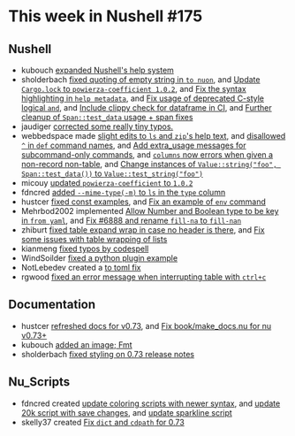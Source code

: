 # This week in Nushell #175


## Nushell

- kubouch [expanded Nushell's help system](https://github.com/nushell/nushell/pull/7611)
- sholderbach [fixed quoting of empty string in `to nuon`](https://github.com/nushell/nushell/pull/7632), and [Update `Cargo.lock` to `powierza-coefficient 1.0.2`](https://github.com/nushell/nushell/pull/7629), and [Fix the syntax highlighting in `help metadata`](https://github.com/nushell/nushell/pull/7628), and [Fix usage of deprecated C-style logical `and`](https://github.com/nushell/nushell/pull/7627), and [Include clippy check for dataframe in CI](https://github.com/nushell/nushell/pull/7596), and [Further cleanup of `Span::test_data` usage + span fixes](https://github.com/nushell/nushell/pull/7595)
- jaudiger [corrected some really tiny typos.](https://github.com/nushell/nushell/pull/7635)
- webbedspace made [slight edits to `ls` and `zip`'s help text](https://github.com/nushell/nushell/pull/7626), and [disallowed `^` in `def` command names](https://github.com/nushell/nushell/pull/7606), and [Add extra_usage messages for subcommand-only commands](https://github.com/nushell/nushell/pull/7594), and [`columns` now errors when given a non-record non-table](https://github.com/nushell/nushell/pull/7593), and [Change instances of `Value::string("foo", Span::test_data())` to `Value::test_string("foo")`](https://github.com/nushell/nushell/pull/7592)
- micouy [updated `powierza-coefficient` to `1.0.2`](https://github.com/nushell/nushell/pull/7625)
- fdncred [added `--mime-type(-m)` to `ls` in the `type` column](https://github.com/nushell/nushell/pull/7616)
- hustcer [fixed const examples](https://github.com/nushell/nushell/pull/7610), and [Fix an example of `env` command](https://github.com/nushell/nushell/pull/7603)
- Mehrbod2002 implemented [Allow Number and Boolean type to be key in `from yaml`](https://github.com/nushell/nushell/pull/7607), and [Fix #6888 and rename `fill-na` to `fill-nan`](https://github.com/nushell/nushell/pull/7565)
- zhiburt [fixed table expand wrap in case no header is there](https://github.com/nushell/nushell/pull/7605), and [Fix some issues with table wrapping of lists](https://github.com/nushell/nushell/pull/7598)
- kianmeng [fixed typos by codespell](https://github.com/nushell/nushell/pull/7600)
- WindSoilder [fixed a python plugin example](https://github.com/nushell/nushell/pull/7599)
- NotLebedev created a [to toml fix](https://github.com/nushell/nushell/pull/7597)
- rgwood [fixed an error message when interrupting table with `ctrl+c`](https://github.com/nushell/nushell/pull/7588)


## Documentation

- hustcer [refreshed docs for v0.73](https://github.com/nushell/nushell.github.io/pull/717), and [Fix book/make_docs.nu for nu v0.73+](https://github.com/nushell/nushell.github.io/pull/716)
- kubouch [added an image; Fmt](https://github.com/nushell/nushell.github.io/pull/718)
- sholderbach [fixed styling on 0.73 release notes](https://github.com/nushell/nushell.github.io/pull/714)

## Nu_Scripts


- fdncred created [update coloring scripts with newer syntax](https://github.com/nushell/nu_scripts/pull/336), and [update 20k script with save changes](https://github.com/nushell/nu_scripts/pull/335), and [update sparkline script](https://github.com/nushell/nu_scripts/pull/334)
- skelly37 created [Fix `dict` and `cdpath` for 0.73](https://github.com/nushell/nu_scripts/pull/333)
